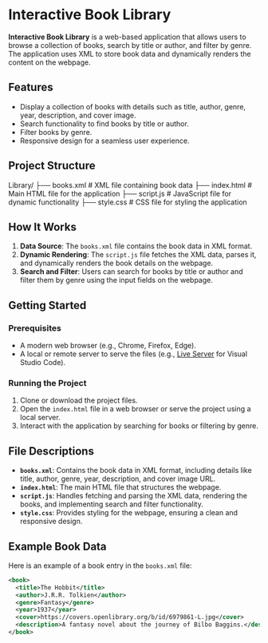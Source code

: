 # Interactive Book Library
 **Interactive Book Library** is a web-based application that allows users to browse a collection of books, search by title or author, and filter by genre. The application uses XML to store book data and dynamically renders the content on the webpage.

## Features

- Display a collection of books with details such as title, author, genre, year, description, and cover image.
- Search functionality to find books by title or author.
- Filter books by genre.
- Responsive design for a seamless user experience.

## Project Structure
Library/ 
    ├── books.xml # XML file containing book data 
    ├── index.html # Main HTML file for the application 
    ├── script.js # JavaScript file for dynamic functionality 
    ├── style.css # CSS file for styling the application


    
## How It Works

1. **Data Source**: The `books.xml` file contains the book data in XML format.
2. **Dynamic Rendering**: The `script.js` file fetches the XML data, parses it, and dynamically renders the book details on the webpage.
3. **Search and Filter**: Users can search for books by title or author and filter them by genre using the input fields on the webpage.

## Getting Started

### Prerequisites

- A modern web browser (e.g., Chrome, Firefox, Edge).
- A local or remote server to serve the files (e.g., [Live Server](https://marketplace.visualstudio.com/items?itemName=ritwickdey.LiveServer) for Visual Studio Code).

### Running the Project

1. Clone or download the project files.
2. Open the `index.html` file in a web browser or serve the project using a local server.
3. Interact with the application by searching for books or filtering by genre.

## File Descriptions

- **`books.xml`**: Contains the book data in XML format, including details like title, author, genre, year, description, and cover image URL.
- **`index.html`**: The main HTML file that structures the webpage.
- **`script.js`**: Handles fetching and parsing the XML data, rendering the books, and implementing search and filter functionality.
- **`style.css`**: Provides styling for the webpage, ensuring a clean and responsive design.

## Example Book Data

Here is an example of a book entry in the `books.xml` file:

```xml
<book>
  <title>The Hobbit</title>
  <author>J.R.R. Tolkien</author>
  <genre>Fantasy</genre>
  <year>1937</year>
  <cover>https://covers.openlibrary.org/b/id/6979861-L.jpg</cover>
  <description>A fantasy novel about the journey of Bilbo Baggins.</description>
</book>